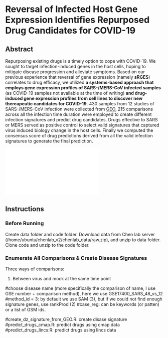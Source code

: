# Reversal of Infected Host Gene Expression Identifies Repurposed Drug Candidates for COVID-19

## Abstract
Repurposing existing drugs is a timely option to cope with COVID-19. We sought to target infection-induced genes in the host cells, hoping to mitigate disease progression and alleviate symptoms. Based on our previous experience that reversal of gene expression (namely **sRGES**) correlates to drug efficacy, we utilized **a systems-based approach that employs gene expression profiles of SARS-/MERS-CoV infected samples** (as COVID-19 samples not available at the time of writing) **and drug-induced gene expression profiles from cell lines to discover new thereapeutic candidates for COVID-19**. 430 samples from 12 studies of SARS-/MERS-CoV infection were collected from [GEO](https://www.ncbi.nlm.nih.gov/geo/), 215 comparisons across all the infection time duration were employed to create different infection signatures and predict drug candidates. Drugs effective to SARS or MERS served as positive control to select valid signatures that captured virus induced biology change in the host cells. Finally we computed the consensus score of drug predictions derived from all the valid infection signatures to generate the final prediction.

![](Figure_1.pdf)

## Instructions

### Before Running
Create data folder and code folder. Download data from Chen lab server (/home/ubuntu/chenlab_v2/chenlab_data/raw.zip), and unzip to data folder. Clone code and unzip to the code folder.

### Enumerate All Comparisons & Create Disease Signatures
Three ways of comparisons:
1. Between virus and mock at the same time point




#choose disease name (more specifically the comparison of name, I use GSE number + comparison method), here we use GSE17400_SARS_48_vs_12
#method_id = 3: by default we use SAM (3), but if we could not find enough signature genes, use rankProd (2)
#case_reg: can be keywords (or patten) or a list of GSM ids.

#create_dz_signature_from_GEO.R: create disase signature
#predict_drugs_cmap.R: predict drugs using cmap data
#predict_drugs_lincs:R: predict drugs using lincs data

